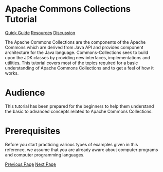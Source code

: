 # Apache Commons Collections Tutorial
[Quick Guide](../commons_collections/commons_collections_quick_guide.md)
[Resources](../commons_collections/commons_collections_useful_resources.md)
[Discussion](../commons_collections/commons_collections_discussion.md)

The Apache Commons Collections are the components of the Apache Commons which are derived from Java API and provides component architecture for the Java language. Commons-Collections seek to build upon the JDK classes by providing new interfaces, implementations and utilities. This tutorial covers most of the topics required for a basic understanding of Apache Commons Collections and to get a feel of how it works.

# Audience
This tutorial has been prepared for the beginners to help them understand the basic to advanced concepts related to Apache Commons Collections.

# Prerequisites
Before you start practicing various types of examples given in this reference, we assume that you are already aware about computer programs and computer programming languages.


[Previous Page](../commons_collections/index.md) [Next Page](../commons_collections/commons_collections_overview.md) 
